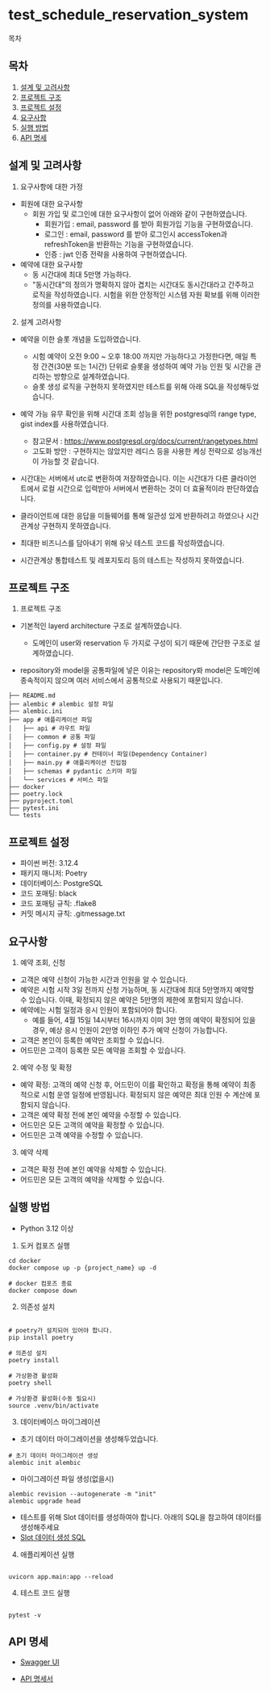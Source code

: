 # test_schedule_reservation_system

목차

## 목차

1. [설계 및 고려사항](#설계-및-고려사항)
2. [프로젝트 구조](#프로젝트-구조)
3. [프로젝트 설정](#프로젝트-설정)
4. [요구사항](#요구사항)
5. [실행 방법](#실행-방법)
6. [API 명세](#API-명세)

## 설계 및 고려사항

1. 요구사항에 대한 가정

- 회원에 대한 요구사항
  - 회원 가입 및 로그인에 대한 요구사항이 없어 아래와 같이 구현하였습니다.
    - 회원가입 : email, password 를 받아 회원가입 기능을 구현하였습니다.
    - 로그인 : email, password 를 받아 로그인시 accessToken과 refreshToken을 반환하는 기능을 구현하였습니다.
    - 인증 : jwt 인증 전략을 사용하여 구현하였습니다.
- 예약에 대한 요구사항
  - 동 시간대에 최대 5만명 가능하다.
  - "동시간대"의 정의가 명확하지 않아 겹치는 시간대도 동시간대라고 간주하고 로직을 작성하였습니다. 시험을 위한 안정적인 시스템 자원 확보를 위해 이러한 정의를 사용하였습니다.

2. 설계 고려사항

- 예약을 이한 슬롯 개념을 도입하였습니다.
  - 시험 예약이 오전 9:00 ~ 오후 18:00 까지만 가능하다고 가정한다면, 매일 특정 간견(30분 또는 1시간) 단위로 슬롯을 생성하여 예약 가능 인원 및 시간을 관리하는 방향으로 설계하였습니다.
  - 슬롯 생성 로직을 구현하지 못하였지만 테스트를 위해 아래 SQL을 작성해두었습니다.
- 예약 가능 유무 확인을 위해 시간대 조회 성능을 위한 postgresql의 range type, gist index를 사용하였습니다.

  - 참고문서 : https://www.postgresql.org/docs/current/rangetypes.html
  - 고도화 방안 : 구현하지는 않았지만 레디스 등을 사용한 케싱 전략으로 성능개선이 가능할 것 같습니다.

- 시간대는 서버에서 utc로 변환하여 저장하였습니다. 이는 시간대가 다른 클라이언트에서 로컬 시간으로 입력받아 서버에서 변환하는 것이 더 효율적이라 판단하였습니다.

- 클라이언트에 대한 응답을 미들웨어를 통해 일관성 있게 반환하려고 하였으나 시간 관계상 구현하지 못하였습니다.

- 최대한 비즈니스를 담아내기 위해 유닛 테스트 코드를 작성하였습니다.
- 시간관계상 통합테스트 및 레포지토리 등의 테스트는 작성하지 못하였습니다.

## 프로젝트 구조

1. 프로젝트 구조

- 기본적인 layerd architecture 구조로 설계하였습니다.

  - 도메인이 user와 reservation 두 가지로 구성이 되기 때문에 간단한 구조로 설계하였습니다.

- repository와 model을 공통파일에 넣은 이유는 repository롸 model은 도메인에 종속적이지 않으며 여러 서비스에서 공통적으로 사용되기 때문입니다.

```
├── README.md
├── alembic # alembic 설정 파일
├── alembic.ini
├── app # 애플리케이션 파일
│   ├── api # 라우트 파일
│   ├── common # 공통 파일
│   ├── config.py # 설정 파일
│   ├── container.py # 컨테이너 파일(Dependency Container)
│   ├── main.py # 애플리케이션 진입점
│   ├── schemas # pydantic 스키마 파일
│   └── services # 서비스 파일
├── docker
├── poetry.lock
├── pyproject.toml
├── pytest.ini
└── tests
```

## 프로젝트 설정

- 파이썬 버전: 3.12.4
- 패키지 매니저: Poetry
- 데이터베이스: PostgreSQL
- 코드 포매팅: black
- 코드 포매팅 규칙: .flake8
- 커밋 메시지 규칙: .gitmessage.txt

## 요구사항

1. 예약 조회, 신청

- 고객은 예약 신청이 가능한 시간과 인원을 알 수 있습니다.
- 예약은 시험 시작 3일 전까지 신청 가능하며, 동 시간대에 최대 5만명까지 예약할 수 있습니다. 이때, 확정되지 않은 예약은 5만명의 제한에 포함되지 않습니다.
- 예약에는 시험 일정과 응시 인원이 포함되어야 합니다.
  - 예를 들어, 4월 15일 14시부터 16시까지 이미 3만 명의 예약이 확정되어 있을 경우, 예상 응시 인원이 2만명 이하인 추가 예약 신청이 가능합니다.
- 고객은 본인이 등록한 예약만 조회할 수 있습니다.
- 어드민은 고객이 등록한 모든 예약을 조회할 수 있습니다.

2. 예약 수정 및 확정

- 예약 확정: 고객의 예약 신청 후, 어드민이 이를 확인하고 확정을 통해 예약이 최종적으로 시험 운영 일정에 반영됩니다. 확정되지 않은 예약은 최대 인원 수 계산에 포함되지 않습니다.
- 고객은 예약 확정 전에 본인 예약을 수정할 수 있습니다.
- 어드민은 모든 고객의 예약을 확정할 수 있습니다.
- 어드민은 고객 예약을 수정할 수 있습니다.

3. 예약 삭제

- 고객은 확정 전에 본인 예약을 삭제할 수 있습니다.
- 어드민은 모든 고객의 예약을 삭제할 수 있습니다.

## 실행 방법

- Python 3.12 이상

1. 도커 컴포즈 실행

```
cd docker
docker compose up -p {project_name} up -d

# docker 컴포즈 종료
docker compose down
```

2. 의존성 설치

```

# poetry가 설치되어 있어야 합니다.
pip install poetry

# 의존성 설치
poetry install

# 가상환경 활성화
poetry shell

# 가상환경 활성화(수동 필요시)
source .venv/bin/activate

```

3. 데이터베이스 마이그레이션

- 초기 데이터 마이그레이션을 생성해두었습니다.

```
# 초기 데이터 마이그레이션 생성
alembic init alembic

```

- 마이그레이션 파일 생성(없을시)

```
alembic revision --autogenerate -m "init"
alembic upgrade head
```

- 테스트를 위해 Slot 데이터를 생성하여야 합니다. 아래의 SQL을 참고하여 데이터를 생성해주세요
- [Slot 데이터 생성 SQL](sql/.sql)

4. 애플리케이션 실행

```

uvicorn app.main:app --reload

```

4. 테스트 코드 실행

```

pytest -v

```

## API 명세

- [Swagger UI](http://localhost:8000/docs)

- [API 명세서](doc/API.md)
